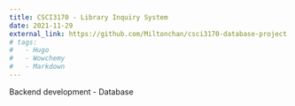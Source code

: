 ```yaml
---
title: CSCI3170 - Library Inquiry System
date: 2021-11-29
external_link: https://github.com/Miltonchan/csci3170-database-project.git
# tags:
#   - Hugo
#   - Wowchemy
#   - Markdown
---
```

Backend development - Database
<!--more-->